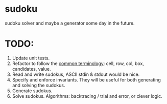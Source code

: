 sudoku
======
sudoku solver and maybe a generator some day in the future.

# TODO:
1. Update unit tests.
1. Refactor to follow the [common terminology](https://en.wikipedia.org/wiki/Glossary_of_Sudoku): cell, row, col, box, candidates, value.
1. Read and write sudokus, ASCII stdin & stdout would be nice.
1. Specify and enforce invariants. They will be useful for both generating and solving the sudokus.
1. Generate sudokus.
1. Solve sudokus. Algorithms: backtracing / trial and error, or clever logic.
